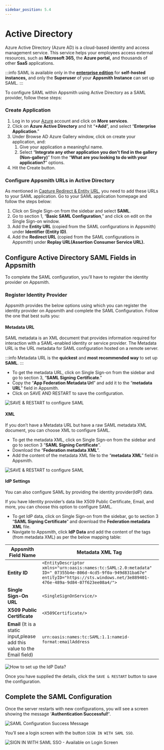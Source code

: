 ```yaml
---
sidebar_position: 5.4
---
```

# Active Directory



Azure Active Directory (Azure AD) is a cloud-based identity and access management service. This service helps your employees access external resources, such as **Microsoft 365,** the **Azure portal,** and thousands of other **SaaS** applications.

:::info
SAML is available only in the [**enterprise edition**](https://www.appsmith.com/pricing) for **self-hosted instances,** and only the **Superuser** of your **Appsmith Instance** can set up SAML.
:::

To configure SAML within Appsmith using Active Directory as a SAML provider, follow these steps:

### Create Application

<YoutubeEmbed videoId="H94cQBp5sFE" /> 

1. Log in to your [Azure](https://portal.azure.com/#allservices) account and click on **More services**.
2. Click on **Azure Active Directory** and hit “**+Add**”, and select “**Enterprise Application**.”
3. Under Browse AD Azure Gallery window, click on create your application, and:
   1. Give your application a meaningful name.
   2. Select “**Integrate any other application you don't find in the gallery (Non-gallery)**” from the “**What are you looking to do with your application?**” options.
4. Hit the Create button.

### Configure Appsmith URLs in Active Directory

As mentioned in [Capture Redirect & Entity URL](./#capture-redirect-and-entity-url), you need to add these URLs to your SAML application. Go to your SAML application homepage and follow the steps below:

<YoutubeEmbed videoId="9EFlC0PaxD0" title="Adding Redirect and Entity URLs" caption="Adding Redirect and Entity URLs"/>



1. Click on Single Sign-on from the sidebar and select **SAML**.
2. Go to section 1, “**Basic SAML Configuration**,” and click on edit on the Single Sign-on window.
3. Add the **Entity URL** (copied from the SAML configurations in Appsmith) under **Identifier (Entity ID)**.
4. Add the **Redirect URL** (copied from the SAML configurations in Appsmith) under **Replay URL(Assertion Consumer Service URL).**

## Configure Active Directory SAML Fields in Appsmith

To complete the SAML configuration, you’ll have to register the identity provider on Appsmith.

### Register Identity Provider

Appsmith provides the below options using which you can register the identity provider on Appsmith and complete the SAML Configuration. Follow the one that best suits you:

#### **Metadata URL**

SAML metadata is an XML document that provides information required for interaction with a SAML-enabled identity or service provider. The Metadata URL is the URL metadata for SAML configuration hosted on a remote server.

:::info
Metadata URL is the **quickest** and **most recommended way** to set up **SAML**.
:::

<YoutubeEmbed videoId="5YEXAhdPwOI" title="Fetching the metadata URL" caption="Fetching the metadata URL"/>

* To get the metadata URL, click on Single Sign-on from the sidebar and go to section 3, “**SAML Signing Certificate**.”
* Copy the “**App Federation Metadata Url**” and add it to the “**metadata URL**” field in Appsmith.
* Click on SAVE AND RESTART to save the configuration.

![SAVE & RESTART to configure SAML](/img/Appsmith-Admin-Settings-Authentication-SAML-Metadata-URL.png)

#### XML

If you don’t have a Metadata URL but have a raw SAML metadata XML document, you can choose XML to configure SAML.

<YoutubeEmbed videoId="nUt1__WQBOE" title="Metadata XML" caption="Metadata XML"/>

* To get the metadata XML, click on Single Sign-on from the sidebar and go to section 3 “**SAML Signing Certificate**”.
* Download the “**Federation metadata XML**”.
* Add the content of the metadata XML file to the “**metadata XML**” field in Appsmith.

![SAVE & RESTART to configure SAML](/img/Appsmith-Admin-Settings-Authentication-SAML-XML.png)

#### IdP Settings

You can also configure SAML by providing the identity provider(IdP) data.

If you have Identity provider’s data like X509 Public Certificate, Email, and more, you can choose this option to configure SAML.

* To get IdP data, click on Single Sign-on from the sidebar, go to section 3 “**SAML Signing Certificate**” and download the **Federation metadata XML** file.
* Navigate to Appsmith, click **IdP Data** and add the content of the tags (from metadata XML) as per the below mapping table:

| **Appsmith Field Name**                                                   | **Metadata XML Tag**                                                                                                                                                                  |
| ------------------------------------------------------------------------- | ------------------------------------------------------------------------------------------------------------------------------------------------------------------------------------- |
| **Entity ID**                                                             | `<EntityDescriptor xmlns="urn:oasis:names:tc:SAML:2.0:metadata" ID="_07355b4e-806d-4cd5-9f0a-949d831ba67e" entityID="https://sts.windows.net/3e889401-476e-489a-9d84-07f623ee08a4/">` |
| **Single Sign-On URL**                                                    | `<SingleSignOnService/>`                                                                                                                                                              |
| **X509 Public Certificate**                                               | `<X509Certificate/>`                                                                                                                                                                  |
| **Email** (It is a static input,please add this value to the Email field) | `urn:oasis:names:tc:SAML:1.1:nameid-format:emailAddress`                                                                                                                              |

![How to set up the IdP Data?](/img/Appsmith-Admin-Settings-Authentication-SAML-IdP-Data.png)

Once you have supplied the details, click the `SAVE & RESTART` button to save the configuration.

## Complete the SAML Configuration

Once the server restarts with new configurations, you will see a screen showing the message ‘**Authentication Successful!’**.

![SAML Configuration Success Message](/img/Appsmith-SAML-Authentication-Successful.png)

You’ll see a login screen with the button `SIGN IN WITH SAML SSO`.

![SIGN IN WITH SAML SSO - Available on Login Screen](/img/Appsmith-Login-Screen-Shows-SAML.png)
